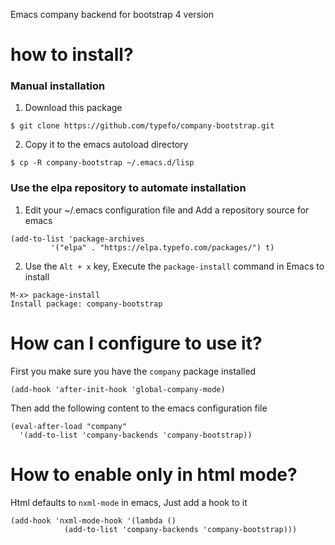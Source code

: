 
Emacs company backend for bootstrap 4 version

# how to install?

### Manual installation

1. Download this package

```
$ git clone https://github.com/typefo/company-bootstrap.git
```

2. Copy it to the emacs autoload directory

```
$ cp -R company-bootstrap ~/.emacs.d/lisp
```

### Use the elpa repository to automate installation

1. Edit your ~/.emacs configuration file and Add a repository source for emacs

```
(add-to-list 'package-archives
         '("elpa" . "https://elpa.typefo.com/packages/") t)
```

2. Use the `Alt + x` key, Execute the `package-install` command in Emacs to install

```
M-x> package-install
Install package: company-bootstrap
```

# How can I configure to use it?

First you make sure you have the `company` package installed

```
(add-hook 'after-init-hook 'global-company-mode)
```

Then add the following content to the emacs configuration file

```
(eval-after-load "company"
  '(add-to-list 'company-backends 'company-bootstrap))
```

# How to enable only in html mode?

Html defaults to `nxml-mode` in emacs, Just add a hook to it

```
(add-hook 'nxml-mode-hook '(lambda ()
            (add-to-list 'company-backends 'company-bootstrap)))
```
